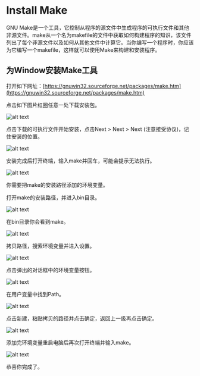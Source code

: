 # Install Make

GNU Make是一个工具，它控制从程序的源文件中生成程序的可执行文件和其他非源文件。make从一个名为makefile的文件中获取如何构建程序的知识，该文件列出了每个非源文件以及如何从其他文件中计算它。当你编写一个程序时，你应该为它编写一个makefile，这样就可以使用Make来构建和安装程序。

## 为Window安装Make工具

打开如下网址：[https://gnuwin32.sourceforge.net/packages/make.htm](https://gnuwin32.sourceforge.net/packages/make.htm)

点击如下图片红圈任意一处下载安装包。

![alt text](images/download.png)

点击下载的可执行文件开始安装，点击Next > Next > Next (注意接受协议)，记住安装的位置。

![alt text](images/install.png)

安装完成后打开终端，输入make并回车，可能会提示无法执行。

![alt text](images/make.png)

你需要把make的安装路径添加的环境变量。

打开make的安装路径，并进入bin目录。

![alt text](images/directory.png)

在bin目录你会看到make。

![alt text](images/copy-path.png)

拷贝路径，搜索环境变量并进入设置。

![alt text](images/environment.png)

点击弹出的对话框中的环境变量按钮。

![alt text](images/click-env.png)

在用户变量中找到Path。

![alt text](images/edit-path.png)

点击新建，粘贴拷贝的路径并点击确定，返回上一级再点击确定。

![alt text](images/new-path.png)

添加完环境变量重启电脑后再次打开终端并输入make。

![alt text](images/rerun-make.png)

恭喜你完成了。